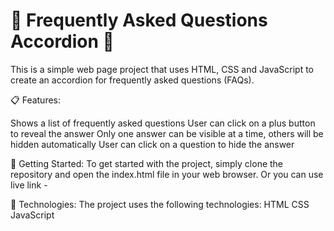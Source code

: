# 📖 Frequently Asked Questions Accordion 📖

This is a simple web page project that uses HTML, CSS and JavaScript to create an accordion for frequently asked questions (FAQs).

📋 Features:

Shows a list of frequently asked questions
User can click on a plus button to reveal the answer
Only one answer can be visible at a time, others will be hidden automatically
User can click on a question to hide the answer

🚀 Getting Started:
To get started with the project, simply clone the repository and open the index.html file in your web browser.
Or you can use live link - 

🔧 Technologies:
The project uses the following technologies:
HTML
CSS
JavaScript
